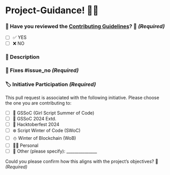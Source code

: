 # Project-Guidance! 🎊🎈

### 🎉 Have you reviewed the [Contributing Guidelines](https://github.com/Kushal997-das/Project-Guidance/blob/main/CONTRIBUTING.md)? 🤔 *(Required)*

<!-- Please check the boxes that apply by replacing `[ ]` with `[x]`. -->
- [ ] ✅ YES
- [ ] ❌ NO

### 📝 Description 

<!-- Please provide a brief description of your changes here. -->

### 🔧 Fixes #issue_no *(Required)*

<!-- Replace issue_no with the relevant issue number that this PR addresses -->

### 🏷️ Initiative Participation *(Required)*

This pull request is associated with the following initiative. Please choose the one you are contributing to:

<!-- Please check the boxes that apply by replacing `[ ]` with `[x]`. -->

- [ ] 🌸 GSSoC (Girl Script Summer of Code)
- [ ] 🌼 GSSoC 2024 Extd.
- [ ] 🍂 Hacktoberfest 2024
- [ ] ❄️ Script Winter of Code (SWoC)
- [ ] ⛄ Winter of Blockchain (WoB)
- [ ] 🙋‍♂️ Personal
- [ ] 📌 Other (please specify): _______________

Could you please confirm how this aligns with the project’s objectives? 🤝 *(Required)*
